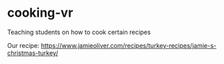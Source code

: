 # cooking-vr
Teaching students on how to cook certain recipes

Our recipe:
https://www.jamieoliver.com/recipes/turkey-recipes/jamie-s-christmas-turkey/